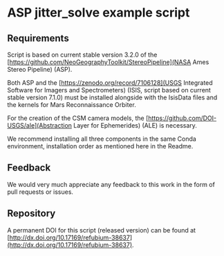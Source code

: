 # ASP jitter\_solve example script

## Requirements

Script is based on current stable version 3.2.0 of the [https://github.com/NeoGeographyToolkit/StereoPipeline](NASA Ames Stereo Pipeline) (ASP).

Both ASP and the [https://zenodo.org/record/7106128](USGS Integrated Software for Imagers and Spectrometers) (ISIS, script based on current stable version 7.1.0) must be installed alongside with the IsisData files and the kernels for Mars Reconnaissance Orbiter.

For the creation of the CSM camera models, the [https://github.com/DOI-USGS/ale](Abstraction Layer for Ephemerides) (ALE) is necessary.

We recommend installing all three components in the same Conda environment, installation order as mentioned here in the Readme.

## Feedback

We would very much appreciate any feedback to this work in the form of pull requests or issues.

## Repository

A permanent DOI for this script (released version) can be found at [http://dx.doi.org/10.17169/refubium-38637](http://dx.doi.org/10.17169/refubium-38637).
